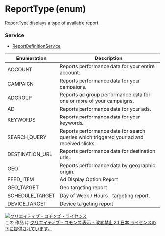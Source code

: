 # ReportType (enum)
ReportType displays a type of available report.
### Service
+ [ReportDefinitionService](../services/ReportDefinitionService.md)

| Enumeration | Description | 
|---|---|
| ACCOUNT| Reports performance data for your entire account. |
| CAMPAIGN| Reports performance data for your campaigns. |
| ADGROUP| Reports ad group performance data for one or more of your campaigns. |
| AD| Reports performance data for your ads. |
| KEYWORDS| Reports performance data for your keywords. |
| SEARCH_QUERY| Reports performance data for search queries which triggered your ad and received clicks. |
| DESTINATION_URL| Reports performance data for destination urls. |
| GEO| Reports performance data by geographic origin. |
| FEED_ITEM| Ad Display Option Report |
| GEO_TARGET| Geo targeting report |
| SCHEDULE_TARGET| Day of Week / Hours　targeting report. |
| DEVICE_TARGET| Device targeting report |
<a rel="license" href="http://creativecommons.org/licenses/by-nd/2.1/jp/"><img alt="クリエイティブ・コモンズ・ライセンス" style="border-width:0" src="https://i.creativecommons.org/l/by-nd/2.1/jp/88x31.png" /></a><br />この 作品 は <a rel="license" href="http://creativecommons.org/licenses/by-nd/2.1/jp/">クリエイティブ・コモンズ 表示 - 改変禁止 2.1 日本 ライセンスの下に提供されています。</a>
